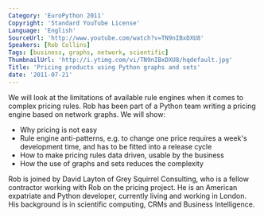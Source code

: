 ```yaml
---
Category: 'EuroPython 2011'
Copyright: 'Standard YouTube License'
Language: 'English'
SourceUrl: 'http://www.youtube.com/watch?v=TN9nIBxDXU8'
Speakers: [Rob Collins]
Tags: [business, graphs, network, scientific]
ThumbnailUrl: 'http://i.ytimg.com/vi/TN9nIBxDXU8/hqdefault.jpg'
Title: 'Pricing products using Python graphs and sets'
date: '2011-07-21'
---
```

We will look at the limitations of available rule engines when it comes to
complex pricing rules. Rob has been part of a Python team writing a pricing
engine based on network graphs. We will show:

  * Why pricing is not easy
  * Rule engine anti-patterns, e.g. to change one price requires a week's development time, and has to be fitted into a release cycle
  * How to make pricing rules data driven, usable by the business
  * How the use of graphs and sets reduces the complexity

Rob is joined by David Layton of Grey Squirrel Consulting, who is a fellow
contractor working with Rob on the pricing project. He is an American
expatriate and Python developer, currently living and working in London. His
background is in scientific computing, CRMs and Business Intelligence.
